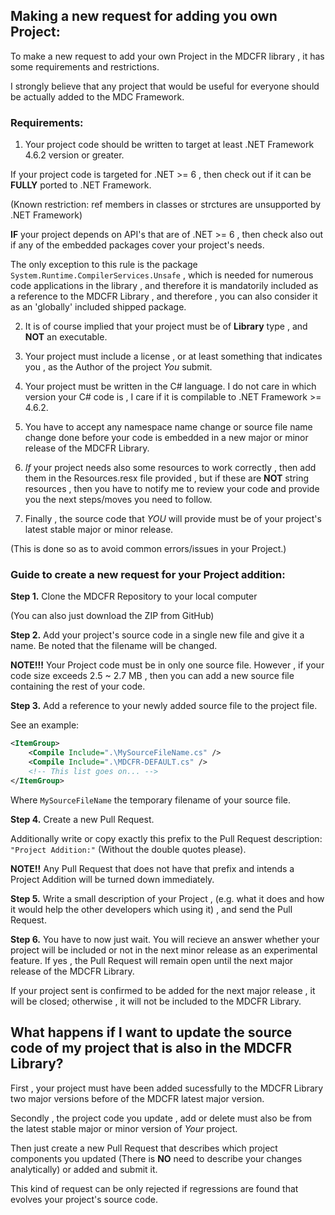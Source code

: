 ## Making a new request for adding you own Project:

To make a new request to add your own Project in the MDCFR library , it has some requirements and restrictions.

I strongly believe that any project that would be useful for everyone should be actually added to the MDC
Framework.

### Requirements:

1. Your project code should be written to target at least .NET Framework 4.6.2 version or greater.

If your project code is targeted for .NET >= 6 , then check out if it can be __FULLY__ ported to .NET Framework.

(Known restriction: ref members in classes or strctures are unsupported by .NET Framework)

__IF__ your project depends on API's that are of .NET >= 6 , then check also out if any of the embedded 
packages cover your project's needs.

The only exception to this rule is the package `System.Runtime.CompilerServices.Unsafe` , which is needed for
numerous code applications in the library , and therefore it is mandatorily included as a reference to the 
MDCFR Library , and therefore , you can also consider it as an 'globally' included shipped package.

2. It is of course implied that your project must be of __Library__ type , and __NOT__ an executable.

3. Your project must include a license , or at least something that indicates you , as the Author of the project _You_ submit.

4. Your project must be written in the C# language. I do not care in which version your C# code is ,
I care if it is compilable to .NET Framework >= 4.6.2.

5. You have to accept any namespace name change or source file name change done before your code is embedded in a new major or minor release of the MDCFR Library.

6. _If_ your project needs also some resources to work correctly , then add them in the Resources.resx 
file provided , but if these are __NOT__ string resources , then you have to notify me to review your code
and provide you the next steps/moves you need to follow.

7. Finally , the source code that _YOU_ will provide must be of your project's latest stable major or minor release.

(This is done so as to avoid common errors/issues in your Project.)

### Guide to create a new request for your Project addition:

__Step 1.__ Clone the MDCFR Repository to your local computer

(You can also just download the ZIP from GitHub)

__Step 2.__ Add your project's source code in a single new file and give it a name. Be noted that the filename will be changed.

__NOTE!!!__ Your Project code must be in only one source file. 
However , if your code size exceeds 2.5 ~ 2.7 MB , then you can add 
a new source file containing the rest of your code.

__Step 3.__ Add a reference to your newly added source file to the project file.

See an example:
~~~XML
<ItemGroup>
	<Compile Include=".\MySourceFileName.cs" />
	<Compile Include=".\MDCFR-DEFAULT.cs" />
	<!-- This list goes on... -->
</ItemGroup>
~~~
Where `MySourceFileName` the temporary filename of your source file.

__Step 4.__ Create a new Pull Request.

Additionally write or copy exactly this prefix to the Pull Request description: `"Project Addition:"`
(Without the double quotes please).

__NOTE!!__ Any Pull Request that does not have that prefix and intends a Project Addition 
will be turned down immediately.

__Step 5.__ Write a small description of your Project , (e.g. what it does and how it would help the other developers which using it)
, and send the Pull Request.

__Step 6.__ You have to now just wait. You will recieve an answer whether your project will be included or not in the next minor release as
an experimental feature. If yes , the Pull Request will remain open until the next major release of the MDCFR Library.

If your project sent is confirmed to be added for the next major release , it will be closed; otherwise , it will not be included to the MDCFR Library.

## What happens if I want to update the source code of my project that is also in the MDCFR Library?

First , your project must have been added sucessfully to the MDCFR Library two 
major versions before of the MDCFR latest major version.

Secondly , the project code you update , add or delete must also be from the latest
stable major or minor version of _Your_ project.

Then just create a new Pull Request that describes which project components you updated
(There is __NO__ need to describe your changes analytically) or added and submit it.

This kind of request can be only rejected if regressions are found that
evolves your project's source code.





